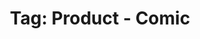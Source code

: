 ---
layout: portfolio
title: 'Tag: Product - Comic'
permalink: /portfolio/tags/product/comic
type: tag
uid: comic
pagination:
    enabled: true
    tag: [comic]
---